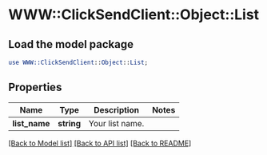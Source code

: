 # WWW::ClickSendClient::Object::List

## Load the model package
```perl
use WWW::ClickSendClient::Object::List;
```

## Properties
Name | Type | Description | Notes
------------ | ------------- | ------------- | -------------
**list_name** | **string** | Your list name. | 

[[Back to Model list]](../README.md#documentation-for-models) [[Back to API list]](../README.md#documentation-for-api-endpoints) [[Back to README]](../README.md)


